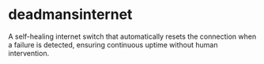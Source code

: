 # deadmansinternet
A self-healing internet switch that automatically resets the connection when a failure is detected, ensuring continuous uptime without human intervention.
